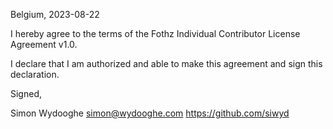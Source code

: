 Belgium, 2023-08-22

I hereby agree to the terms of the Fothz Individual Contributor License
Agreement v1.0.

I declare that I am authorized and able to make this agreement and sign this
declaration.

Signed,

Simon Wydooghe simon@wydooghe.com https://github.com/siwyd